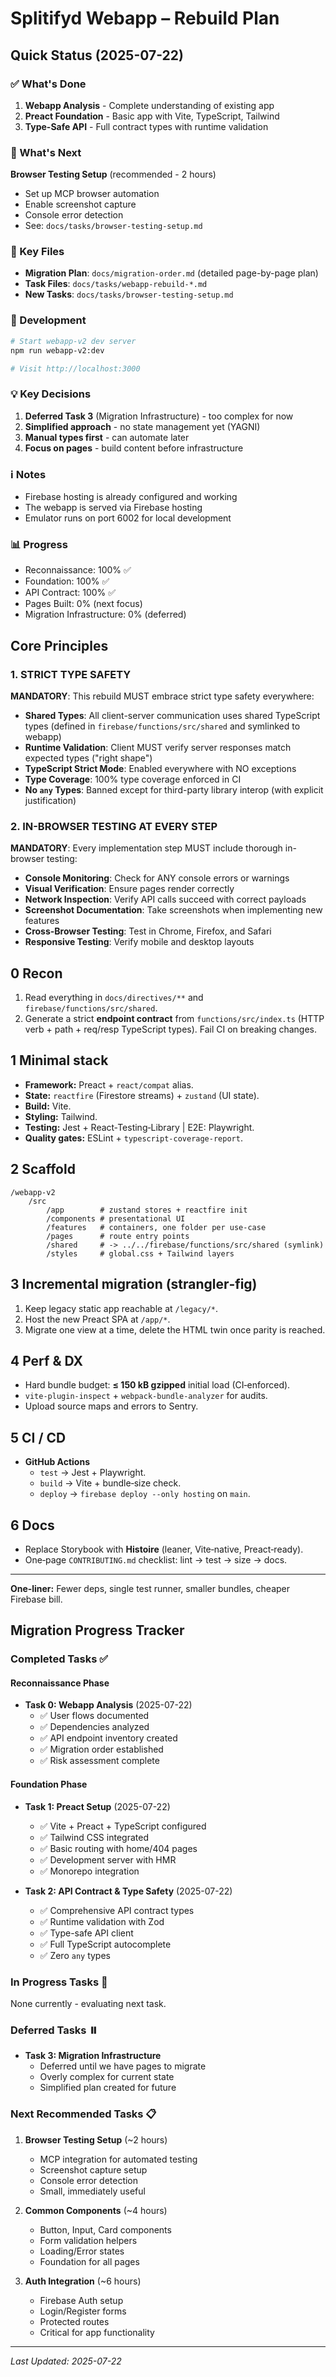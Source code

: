 # Splitifyd Webapp – Rebuild Plan

## Quick Status (2025-07-22)

### ✅ What's Done
1. **Webapp Analysis** - Complete understanding of existing app
2. **Preact Foundation** - Basic app with Vite, TypeScript, Tailwind
3. **Type-Safe API** - Full contract types with runtime validation

### 🎯 What's Next
**Browser Testing Setup** (recommended - 2 hours)
- Set up MCP browser automation
- Enable screenshot capture
- Console error detection
- See: `docs/tasks/browser-testing-setup.md`

### 📁 Key Files
- **Migration Plan**: `docs/migration-order.md` (detailed page-by-page plan)
- **Task Files**: `docs/tasks/webapp-rebuild-*.md`
- **New Tasks**: `docs/tasks/browser-testing-setup.md`

### 🔧 Development
```bash
# Start webapp-v2 dev server
npm run webapp-v2:dev

# Visit http://localhost:3000
```

### 💡 Key Decisions
1. **Deferred Task 3** (Migration Infrastructure) - too complex for now
2. **Simplified approach** - no state management yet (YAGNI)
3. **Manual types first** - can automate later
4. **Focus on pages** - build content before infrastructure

### ℹ️ Notes
- Firebase hosting is already configured and working
- The webapp is served via Firebase hosting
- Emulator runs on port 6002 for local development

### 📊 Progress
- Reconnaissance: 100% ✅
- Foundation: 100% ✅
- API Contract: 100% ✅
- Pages Built: 0% (next focus)
- Migration Infrastructure: 0% (deferred)

## Core Principles

### 1. STRICT TYPE SAFETY

**MANDATORY**: This rebuild MUST embrace strict type safety everywhere:
- **Shared Types**: All client-server communication uses shared TypeScript types (defined in `firebase/functions/src/shared` and symlinked to webapp)
- **Runtime Validation**: Client MUST verify server responses match expected types ("right shape")
- **TypeScript Strict Mode**: Enabled everywhere with NO exceptions
- **Type Coverage**: 100% type coverage enforced in CI
- **No `any` Types**: Banned except for third-party library interop (with explicit justification)

### 2. IN-BROWSER TESTING AT EVERY STEP

**MANDATORY**: Every implementation step MUST include thorough in-browser testing:
- **Console Monitoring**: Check for ANY console errors or warnings
- **Visual Verification**: Ensure pages render correctly
- **Network Inspection**: Verify API calls succeed with correct payloads
- **Screenshot Documentation**: Take screenshots when implementing new features
- **Cross-Browser Testing**: Test in Chrome, Firefox, and Safari
- **Responsive Testing**: Verify mobile and desktop layouts

## 0  Recon

1. Read everything in `docs/directives/**` and `firebase/functions/src/shared`.
2. Generate a strict **endpoint contract** from `functions/src/index.ts` (HTTP verb + path + req/resp TypeScript types). Fail CI on breaking changes.

## 1  Minimal stack

- **Framework:** Preact + `react/compat` alias.
- **State:** `reactfire` (Firestore streams) + `zustand` (UI state).
- **Build:** Vite.
- **Styling:** Tailwind.
- **Testing:** Jest + React‑Testing‑Library    |  E2E: Playwright.
- **Quality gates:** ESLint + `typescript-coverage-report`.

## 2  Scaffold

```text
/webapp‑v2
    /src
        /app        # zustand stores + reactfire init
        /components # presentational UI
        /features   # containers, one folder per use‑case
        /pages      # route entry points
        /shared     # -> ../../firebase/functions/src/shared (symlink)
        /styles     # global.css + Tailwind layers
```

## 3  Incremental migration (strangler‑fig)

1. Keep legacy static app reachable at `/legacy/*`.
2. Host the new Preact SPA at `/app/*`.
3. Migrate one view at a time, delete the HTML twin once parity is reached.

## 4  Perf & DX

- Hard bundle budget: **≤ 150 kB gzipped** initial load (CI‑enforced).
- `vite-plugin-inspect` + `webpack‑bundle‑analyzer` for audits.
- Upload source maps and errors to Sentry.

## 5  CI / CD

- **GitHub Actions**
    - `test`   → Jest + Playwright.
    - `build`  → Vite + bundle‑size check.
    - `deploy` → `firebase deploy --only hosting` on `main`.

## 6  Docs

- Replace Storybook with **Histoire** (leaner, Vite‑native, Preact‑ready).
- One‑page `CONTRIBUTING.md` checklist: lint → test → size → docs.

---

**One‑liner:** Fewer deps, single test runner, smaller bundles, cheaper Firebase bill.

## Migration Progress Tracker

### Completed Tasks ✅

#### Reconnaissance Phase
- **Task 0: Webapp Analysis** (2025-07-22) 
  - ✅ User flows documented
  - ✅ Dependencies analyzed  
  - ✅ API endpoint inventory created
  - ✅ Migration order established
  - ✅ Risk assessment complete

#### Foundation Phase
- **Task 1: Preact Setup** (2025-07-22)
  - ✅ Vite + Preact + TypeScript configured
  - ✅ Tailwind CSS integrated
  - ✅ Basic routing with home/404 pages
  - ✅ Development server with HMR
  - ✅ Monorepo integration

- **Task 2: API Contract & Type Safety** (2025-07-22)
  - ✅ Comprehensive API contract types
  - ✅ Runtime validation with Zod
  - ✅ Type-safe API client
  - ✅ Full TypeScript autocomplete
  - ✅ Zero `any` types

### In Progress Tasks 🚧

None currently - evaluating next task.

### Deferred Tasks ⏸️

- **Task 3: Migration Infrastructure** 
  - Deferred until we have pages to migrate
  - Overly complex for current state
  - Simplified plan created for future

### Next Recommended Tasks 📋

1. **Browser Testing Setup** (~2 hours)
   - MCP integration for automated testing
   - Screenshot capture setup
   - Console error detection
   - Small, immediately useful

2. **Common Components** (~4 hours)
   - Button, Input, Card components
   - Form validation helpers
   - Loading/Error states
   - Foundation for all pages

3. **Auth Integration** (~6 hours)
   - Firebase Auth setup
   - Login/Register forms
   - Protected routes
   - Critical for app functionality

---

*Last Updated: 2025-07-22*
